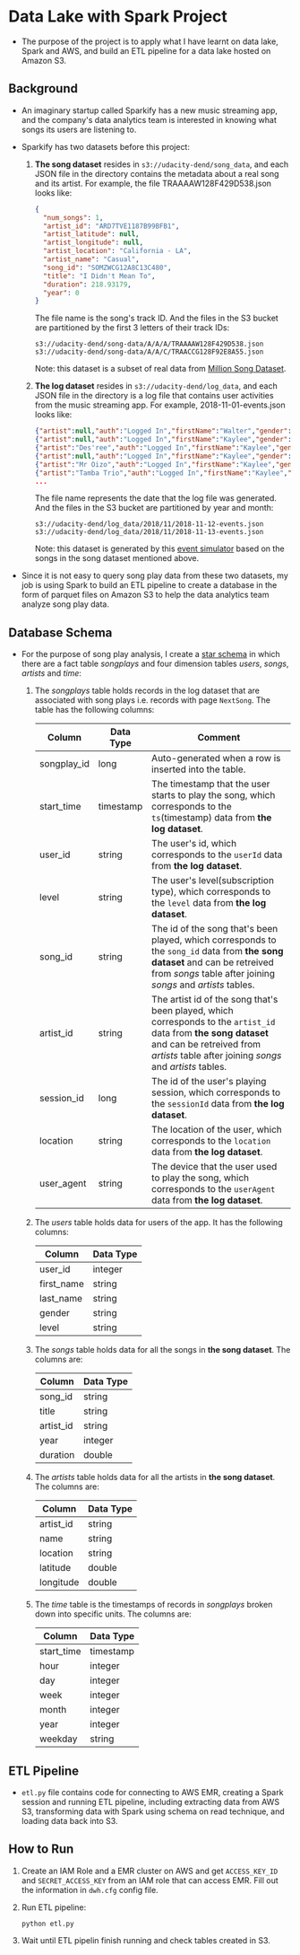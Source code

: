 # Data Lake with Spark Project

- The purpose of the project is to apply what I have learnt on data lake, Spark and AWS, and build an ETL pipeline for a data lake hosted on Amazon S3.

## Background

- An imaginary startup called Sparkify has a new music streaming app, and the company's data analytics team is interested in knowing what songs its users are listening to.

- Sparkify has two datasets before this project:

  1. **The song dataset** resides in `s3://udacity-dend/song_data`, and each JSON file in the directory contains the metadata about a real song and its artist. For example, the file TRAAAAW128F429D538.json looks like:

     ```json
     {
       "num_songs": 1,
       "artist_id": "ARD7TVE1187B99BFB1",
       "artist_latitude": null,
       "artist_longitude": null,
       "artist_location": "California - LA",
       "artist_name": "Casual",
       "song_id": "SOMZWCG12A8C13C480",
       "title": "I Didn't Mean To",
       "duration": 218.93179,
       "year": 0
     }
     ```

     The file name is the song's track ID. And the files in the S3 bucket are partitioned by the first 3 letters of their track IDs:

     ```
     s3://udacity-dend/song-data/A/A/A/TRAAAAW128F429D538.json
     s3://udacity-dend/song-data/A/A/C/TRAACCG128F92E8A55.json
     ```

     Note: this dataset is a subset of real data from [Million Song Dataset](https://labrosa.ee.columbia.edu/millionsong/).

  1. **The log dataset** resides in `s3://udacity-dend/log_data`, and each JSON file in the directory is a log file that contains user activities from the music streaming app. For example, 2018-11-01-events.json looks like:

     ```json
     {"artist":null,"auth":"Logged In","firstName":"Walter","gender":"M","itemInSession":0,"lastName":"Frye","length":null,"level":"free","location":"San Francisco-Oakland-Hayward, CA","method":"GET","page":"Home","registration":1540919166796.0,"sessionId":38,"song":null,"status":200,"ts":1541105830796,"userAgent":"\"Mozilla\/5.0 (Macintosh; Intel Mac OS X 10_9_4) AppleWebKit\/537.36 (KHTML, like Gecko) Chrome\/36.0.1985.143 Safari\/537.36\"","userId":"39"}
     {"artist":null,"auth":"Logged In","firstName":"Kaylee","gender":"F","itemInSession":0,"lastName":"Summers","length":null,"level":"free","location":"Phoenix-Mesa-Scottsdale, AZ","method":"GET","page":"Home","registration":1540344794796.0,"sessionId":139,"song":null,"status":200,"ts":1541106106796,"userAgent":"\"Mozilla\/5.0 (Windows NT 6.1; WOW64) AppleWebKit\/537.36 (KHTML, like Gecko) Chrome\/35.0.1916.153 Safari\/537.36\"","userId":"8"}
     {"artist":"Des'ree","auth":"Logged In","firstName":"Kaylee","gender":"F","itemInSession":1,"lastName":"Summers","length":246.30812,"level":"free","location":"Phoenix-Mesa-Scottsdale, AZ","method":"PUT","page":"NextSong","registration":1540344794796.0,"sessionId":139,"song":"You Gotta Be","status":200,"ts":1541106106796,"userAgent":"\"Mozilla\/5.0 (Windows NT 6.1; WOW64) AppleWebKit\/537.36 (KHTML, like Gecko) Chrome\/35.0.1916.153 Safari\/537.36\"","userId":"8"}
     {"artist":null,"auth":"Logged In","firstName":"Kaylee","gender":"F","itemInSession":2,"lastName":"Summers","length":null,"level":"free","location":"Phoenix-Mesa-Scottsdale, AZ","method":"GET","page":"Upgrade","registration":1540344794796.0,"sessionId":139,"song":null,"status":200,"ts":1541106132796,"userAgent":"\"Mozilla\/5.0 (Windows NT 6.1; WOW64) AppleWebKit\/537.36 (KHTML, like Gecko) Chrome\/35.0.1916.153 Safari\/537.36\"","userId":"8"}
     {"artist":"Mr Oizo","auth":"Logged In","firstName":"Kaylee","gender":"F","itemInSession":3,"lastName":"Summers","length":144.03873,"level":"free","location":"Phoenix-Mesa-Scottsdale, AZ","method":"PUT","page":"NextSong","registration":1540344794796.0,"sessionId":139,"song":"Flat 55","status":200,"ts":1541106352796,"userAgent":"\"Mozilla\/5.0 (Windows NT 6.1; WOW64) AppleWebKit\/537.36 (KHTML, like Gecko) Chrome\/35.0.1916.153 Safari\/537.36\"","userId":"8"}
     {"artist":"Tamba Trio","auth":"Logged In","firstName":"Kaylee","gender":"F","itemInSession":4,"lastName":"Summers","length":177.18812,"level":"free","location":"Phoenix-Mesa-Scottsdale, AZ","method":"PUT","page":"NextSong","registration":1540344794796.0,"sessionId":139,"song":"Quem Quiser Encontrar O Amor","status":200,"ts":1541106496796,"userAgent":"\"Mozilla\/5.0 (Windows NT 6.1; WOW64) AppleWebKit\/537.36 (KHTML, like Gecko) Chrome\/35.0.1916.153 Safari\/537.36\"","userId":"8"}
     ...
     ```

     The file name represents the date that the log file was generated. And the files in the S3 bucket are partitioned by year and month:

     ```
     s3://udacity-dend/log_data/2018/11/2018-11-12-events.json
     s3://udacity-dend/log_data/2018/11/2018-11-13-events.json
     ```

     Note: this dataset is generated by this [event simulator](https://github.com/Interana/eventsim) based on the songs in the song dataset mentioned above.

- Since it is not easy to query song play data from these two datasets, my job is using Spark to build an ETL pipeline to create a database in the form of parquet files on Amazon S3 to help the data analytics team analyze song play data.

## Database Schema

- For the purpose of song play analysis, I create a [star schema](https://en.wikipedia.org/wiki/Star_schema) in which there are a fact table _songplays_ and four dimension tables _users_, _songs_, _artists_ and _time_:

  1. The _songplays_ table holds records in the log dataset that are associated with song plays i.e. records with page `NextSong`. The table has the following columns:

     | Column      | Data Type | Comment                                                                                                                                                                                                 |
     | ----------- | --------- | ------------------------------------------------------------------------------------------------------------------------------------------------------------------------------------------------------- |
     | songplay_id | long      | Auto-generated when a row is inserted into the table.                                                                                                                                                   |
     | start_time  | timestamp | The timestamp that the user starts to play the song, which corresponds to the `ts`(timestamp) data from **the log dataset**.                                                                            |
     | user_id     | string    | The user's id, which corresponds to the `userId` data from **the log dataset**.                                                                                                                         |
     | level       | string    | The user's level(subscription type), which corresponds to the `level` data from **the log dataset**.                                                                                                    |
     | song_id     | string    | The id of the song that's been played, which corresponds to the `song_id` data from **the song dataset** and can be retreived from _songs_ table after joining _songs_ and _artists_ tables.            |
     | artist_id   | string    | The artist id of the song that's been played, which corresponds to the `artist_id` data from **the song dataset** and can be retreived from _artists_ table after joining _songs_ and _artists_ tables. |
     | session_id  | long      | The id of the user's playing session, which corresponds to the `sessionId` data from **the log dataset**.                                                                                               |
     | location    | string    | The location of the user, which corresponds to the `location` data from **the log dataset**.                                                                                                            |
     | user_agent  | string    | The device that the user used to play the song, which corresponds to the `userAgent` data from **the log dataset**.                                                                                     |

  1. The _users_ table holds data for users of the app. It has the following columns:

     | Column     | Data Type |
     | ---------- | --------- |
     | user_id    | integer   |
     | first_name | string    |
     | last_name  | string    |
     | gender     | string    |
     | level      | string    |

  1. The _songs_ table holds data for all the songs in **the song dataset**. The columns are:

     | Column    | Data Type |
     | --------- | --------- |
     | song_id   | string    |
     | title     | string    |
     | artist_id | string    |
     | year      | integer   |
     | duration  | double    |

  1. The _artists_ table holds data for all the artists in **the song dataset**. The columns are:

     | Column    | Data Type |
     | --------- | --------- |
     | artist_id | string    |
     | name      | string    |
     | location  | string    |
     | latitude  | double    |
     | longitude | double    |

  1. The _time_ table is the timestamps of records in _songplays_ broken down into specific units. The columns are:

     | Column     | Data Type |
     | ---------- | --------- |
     | start_time | timestamp |
     | hour       | integer   |
     | day        | integer   |
     | week       | integer   |
     | month      | integer   |
     | year       | integer   |
     | weekday    | string    |

## ETL Pipeline

- `etl.py` file contains code for connecting to AWS EMR, creating a Spark session and running ETL pipeline, including extracting data from AWS S3, transforming data with Spark using schema on read technique, and loading data back into S3.

## How to Run

1. Create an IAM Role and a EMR cluster on AWS and get `ACCESS_KEY_ID` and `SECRET_ACCESS_KEY` from an IAM role that can access EMR. Fill out the information in `dwh.cfg` config file.

1. Run ETL pipeline:

   ```
   python etl.py
   ```

1. Wait until ETL pipelin finish running and check tables created in S3.
